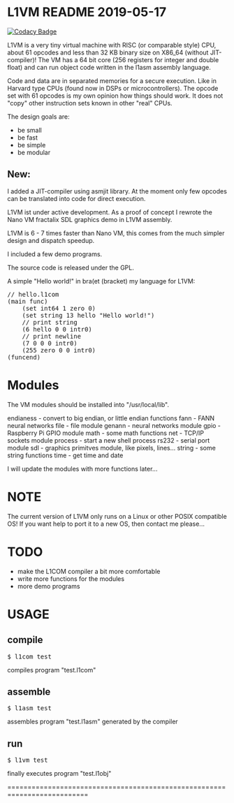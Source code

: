L1VM README  2019-05-17
=======================
[![Codacy Badge](https://api.codacy.com/project/badge/Grade/2f0638b0ab6b433aad4d35c18d2f85c4)](https://www.codacy.com/app/koder77/l1vm?utm_source=github.com&amp;utm_medium=referral&amp;utm_content=koder77/l1vm&amp;utm_campaign=Badge_Grade)

L1VM is a very tiny virtual machine with RISC (or comparable style) CPU, about 61 opcodes and less than
32 KB binary size on X86_64 (without JIT-compiler)!
The VM has a 64 bit core (256 registers for integer and double float) and can run object code
written in the l1asm assembly language.

Code and data are in separated memories for a secure execution. Like in Harvard type CPUs (found now in DSPs or microcontrollers).
The opcode set with 61 opcodes is my own opinion how things should work. It does not "copy" other instruction sets known in
other "real" CPUs.

The design goals are:
- be small
- be fast
- be simple
- be modular

New:
----
I added a JIT-compiler using asmjit library. At the moment only few opcodes can be translated into code for direct execution.

L1VM ist under active development. As a proof of concept I rewrote the Nano VM fractalix SDL graphics demo in L1VM
assembly.

L1VM is 6 - 7 times faster than Nano VM, this comes from the much simpler design and dispatch speedup.

I included a few demo programs.

The source code is released under the GPL.

A simple "Hello world!" in bra(et (bracket) my language for L1VM:

<pre>
// hello.l1com
(main func)
	(set int64 1 zero 0)
	(set string 13 hello "Hello world!")
	// print string
	(6 hello 0 0 intr0)
	// print newline
	(7 0 0 0 intr0)
	(255 zero 0 0 intr0)
(funcend)
</pre>

Modules
=======
The VM modules should be installed into "/usr/local/lib".

endianess - convert to big endian, or little endian functions
fann - FANN neural networks
file - file module
genann - neural networks module
gpio - Raspberry Pi GPIO module
math - some math functions
net - TCP/IP sockets module
process - start a new shell process
rs232 - serial port module
sdl - graphics primitves module, like pixels, lines...
string - some string functions
time - get time and date

I will update the modules with more functions later...


NOTE
====
The current version of L1VM only runs on a Linux or other POSIX compatible OS!
If you want help to port it to a new OS, then contact me please...


TODO
====
- make the L1COM compiler a bit more comfortable
- write more functions for the modules
- more demo programs


USAGE
=====

compile
-------
<pre>
$ l1com test
</pre>
compiles program "test.l1com"

assemble
--------
<pre>
$ l1asm test
</pre>
assembles program "test.l1asm" generated by the compiler

run
---
<pre>
$ l1vm test
</pre>
finally executes program "test.l1obj"

==========================================================================
